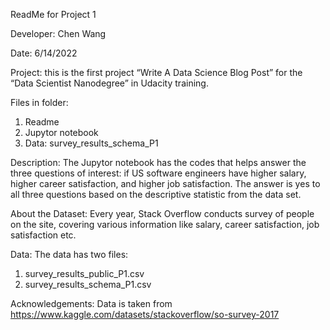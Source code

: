 ReadMe for Project 1 

Developer: Chen Wang

Date: 6/14/2022

Project: this is the first project “Write A Data Science Blog Post” for the “Data Scientist Nanodegree” in Udacity training. 

Files in folder: 
1.	Readme
2.	Jupytor notebook
3.	Data: survey_results_schema_P1

Description: The Jupytor notebook has the codes that helps answer the three questions of interest: if US software engineers have higher salary, higher career satisfaction, and higher job satisfaction. The answer is yes to all three questions based on the descriptive statistic from the data set. 

About the Dataset: 
Every year, Stack Overflow conducts survey of people on the site, covering various information like salary, career satisfaction, job satisfaction etc. 

Data: 
The data has two files:
1.	survey_results_public_P1.csv 
2.	survey_results_schema_P1.csv 

Acknowledgements: 
Data is taken from  https://www.kaggle.com/datasets/stackoverflow/so-survey-2017 
